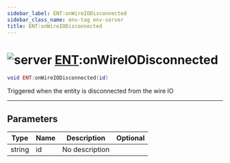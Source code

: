 ```yaml
---
sidebar_label: ENT:onWireIODisconnected
sidebar_class_name: env-tag env-server
title: ENT:onWireIODisconnected
---
```


# <img src='/img/wiki/server.png' alt='server' classname='env-tag' /> [ENT](../ent/README.md):onWireIODisconnected

```lua
void ENT:onWireIODisconnected(id)
```

Triggered when the entity is disconnected from the wire IO<br/>

-----------------
## Parameters

| Type   | Name | Description | Optional |
| ------ | ---- | ----------- | -------: |
| string | id | No description |   |
